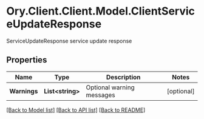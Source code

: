 # Ory.Client.Client.Model.ClientServiceUpdateResponse
ServiceUpdateResponse service update response

## Properties

Name | Type | Description | Notes
------------ | ------------- | ------------- | -------------
**Warnings** | **List&lt;string&gt;** | Optional warning messages | [optional] 

[[Back to Model list]](../README.md#documentation-for-models) [[Back to API list]](../README.md#documentation-for-api-endpoints) [[Back to README]](../README.md)

